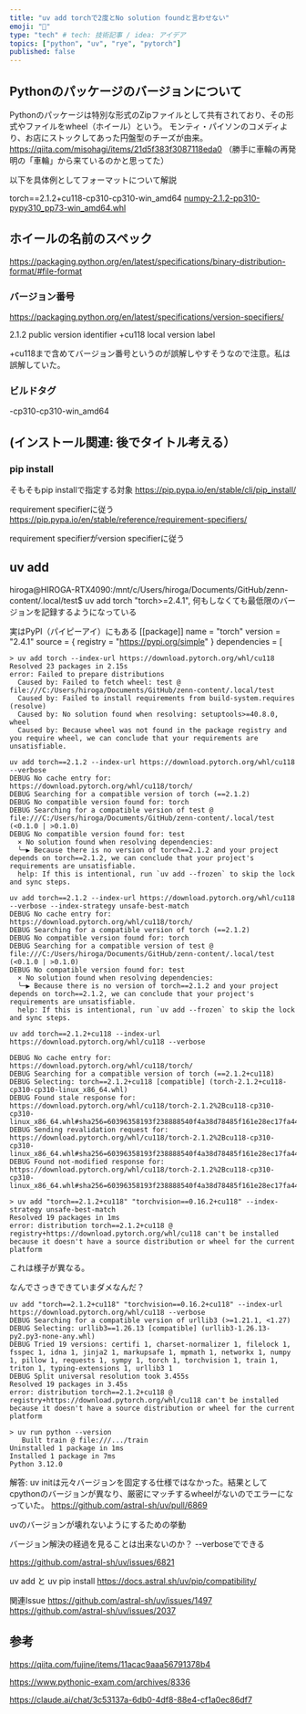 ```yaml
---
title: "uv add torchで2度とNo solution foundと言わせない"
emoji: "🔖"
type: "tech" # tech: 技術記事 / idea: アイデア
topics: ["python", "uv", "rye", "pytorch"]
published: false
---
```


## Pythonのパッケージのバージョンについて

Pythonのパッケージは特別な形式のZipファイルとして共有されており、その形式やファイルをwheel（ホイール）という。
モンティ・パイソンのコメディより、お店にストックしてあった円盤型のチーズが由来。https://qiita.com/misohagi/items/21d5f383f3087118eda0
（勝手に車輪の再発明の「車輪」から来ているのかと思ってた）

以下を具体例としてフォーマットについて解説

torch==2.1.2+cu118-cp310-cp310-win_amd64
[numpy-2.1.2-pp310-pypy310_pp73-win_amd64.whl](https://files.pythonhosted.org/packages/c0/ec/0c04903b48dfea6be1d7b47ba70f98709fb7198fd970784a1400c391d522/numpy-2.1.2-pp310-pypy310_pp73-win_amd64.whl)

## ホイールの名前のスペック

https://packaging.python.org/en/latest/specifications/binary-distribution-format/#file-format

### バージョン番号

https://packaging.python.org/en/latest/specifications/version-specifiers/

2.1.2 public version identifier
+cu118 local version label

+cu118まで含めてバージョン番号というのが誤解しやすそうなので注意。私は誤解していた。

### ビルドタグ

-cp310-cp310-win_amd64

## (インストール関連: 後でタイトル考える）

### pip install

そもそもpip installで指定する対象
https://pip.pypa.io/en/stable/cli/pip_install/

requirement specifierに従う
https://pip.pypa.io/en/stable/reference/requirement-specifiers/

requirement specifierがversion specifierに従う

## uv add

hiroga@HIROGA-RTX4090:/mnt/c/Users/hiroga/Documents/GitHub/zenn-content/.local/test$ uv add torch
"torch>=2.4.1",
何もしなくても最低限のバージョンを記録するようになっている

実はPyPI（パイピーアイ）にもある
[[package]]
name = "torch"
version = "2.4.1"
source = { registry = "https://pypi.org/simple" }
dependencies = [

```shell
> uv add torch --index-url https://download.pytorch.org/whl/cu118
Resolved 23 packages in 2.15s
error: Failed to prepare distributions
  Caused by: Failed to fetch wheel: test @ file:///C:/Users/hiroga/Documents/GitHub/zenn-content/.local/test
  Caused by: Failed to install requirements from build-system.requires (resolve)
  Caused by: No solution found when resolving: setuptools>=40.8.0, wheel
  Caused by: Because wheel was not found in the package registry and you require wheel, we can conclude that your requirements are unsatisfiable.
```

```shell
uv add torch==2.1.2 --index-url https://download.pytorch.org/whl/cu118 --verbose
DEBUG No cache entry for: https://download.pytorch.org/whl/cu118/torch/
DEBUG Searching for a compatible version of torch (==2.1.2)
DEBUG No compatible version found for: torch
DEBUG Searching for a compatible version of test @ file:///C:/Users/hiroga/Documents/GitHub/zenn-content/.local/test (<0.1.0 | >0.1.0)
DEBUG No compatible version found for: test
  × No solution found when resolving dependencies:
  ╰─▶ Because there is no version of torch==2.1.2 and your project depends on torch==2.1.2, we can conclude that your project's requirements are unsatisfiable.
  help: If this is intentional, run `uv add --frozen` to skip the lock and sync steps.
```

```shell
uv add torch==2.1.2 --index-url https://download.pytorch.org/whl/cu118 --verbose --index-strategy unsafe-best-match
DEBUG No cache entry for: https://download.pytorch.org/whl/cu118/torch/
DEBUG Searching for a compatible version of torch (==2.1.2)
DEBUG No compatible version found for: torch
DEBUG Searching for a compatible version of test @ file:///C:/Users/hiroga/Documents/GitHub/zenn-content/.local/test (<0.1.0 | >0.1.0)
DEBUG No compatible version found for: test
  × No solution found when resolving dependencies:
  ╰─▶ Because there is no version of torch==2.1.2 and your project depends on torch==2.1.2, we can conclude that your project's requirements are unsatisfiable.
  help: If this is intentional, run `uv add --frozen` to skip the lock and sync steps.

```

```shell
uv add torch==2.1.2+cu118 --index-url https://download.pytorch.org/whl/cu118 --verbose

DEBUG No cache entry for: https://download.pytorch.org/whl/cu118/torch/
DEBUG Searching for a compatible version of torch (==2.1.2+cu118)
DEBUG Selecting: torch==2.1.2+cu118 [compatible] (torch-2.1.2+cu118-cp310-cp310-linux_x86_64.whl)
DEBUG Found stale response for: https://download.pytorch.org/whl/cu118/torch-2.1.2%2Bcu118-cp310-cp310-linux_x86_64.whl#sha256=60396358193f238888540f4a38d78485f161e28ec17fa445f0373b5350ef21f0
DEBUG Sending revalidation request for: https://download.pytorch.org/whl/cu118/torch-2.1.2%2Bcu118-cp310-cp310-linux_x86_64.whl#sha256=60396358193f238888540f4a38d78485f161e28ec17fa445f0373b5350ef21f0
DEBUG Found not-modified response for: https://download.pytorch.org/whl/cu118/torch-2.1.2%2Bcu118-cp310-cp310-linux_x86_64.whl#sha256=60396358193f238888540f4a38d78485f161e28ec17fa445f0373b5350ef21f0
```

```
> uv add "torch==2.1.2+cu118" "torchvision==0.16.2+cu118" --index-strategy unsafe-best-match
Resolved 19 packages in 1ms
error: distribution torch==2.1.2+cu118 @ registry+https://download.pytorch.org/whl/cu118 can't be installed because it doesn't have a source distribution or wheel for the current platform
```
これは様子が異なる。

なんでさっきできていまダメなんだ？
```shell
uv add "torch==2.1.2+cu118" "torchvision==0.16.2+cu118" --index-url https://download.pytorch.org/whl/cu118 --verbose
DEBUG Searching for a compatible version of urllib3 (>=1.21.1, <1.27)
DEBUG Selecting: urllib3==1.26.13 [compatible] (urllib3-1.26.13-py2.py3-none-any.whl)
DEBUG Tried 19 versions: certifi 1, charset-normalizer 1, filelock 1, fsspec 1, idna 1, jinja2 1, markupsafe 1, mpmath 1, networkx 1, numpy 1, pillow 1, requests 1, sympy 1, torch 1, torchvision 1, train 1, triton 1, typing-extensions 1, urllib3 1
DEBUG Split universal resolution took 3.455s
Resolved 19 packages in 3.45s
error: distribution torch==2.1.2+cu118 @ registry+https://download.pytorch.org/whl/cu118 can't be installed because it doesn't have a source distribution or wheel for the current platform
```

```
> uv run python --version
   Built train @ file:///.../train
Uninstalled 1 package in 1ms
Installed 1 package in 7ms
Python 3.12.0
```

解答: uv initは元々バージョンを固定する仕様ではなかった。結果としてcpythonのバージョンが異なり、厳密にマッチするwheelがないのでエラーになっていた。
https://github.com/astral-sh/uv/pull/6869

uvのバージョンが壊れないようにするための挙動

バージョン解決の経過を見ることは出来ないのか？
--verboseでできる

https://github.com/astral-sh/uv/issues/6821

uv add と uv pip install
https://docs.astral.sh/uv/pip/compatibility/

関連Issue
https://github.com/astral-sh/uv/issues/1497
https://github.com/astral-sh/uv/issues/2037

## 参考

https://qiita.com/fujine/items/11acac9aaa56791378b4

https://www.pythonic-exam.com/archives/8336

https://claude.ai/chat/3c53137a-6db0-4df8-88e4-cf1a0ec86df7
